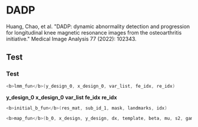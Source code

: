 # DADP
Huang, Chao, et al. "DADP: dynamic abnormality detection and progression for longitudinal knee magnetic resonance images from the osteoarthritis initiative." Medical Image Analysis 77 (2022): 102343.

## Test
### Test

```swift
<b>lmm_fun</b>(y_design_0, x_design_0, var_list, fe_idx, re_idx)
```
**y_design_0**
**x_design_0**
**var_list**
**fe_idx**
**re_idx**
```swift
<b>initial_b_fun</b>(res_mat, sub_id_1, mask, landmarks, idx)
```

```swift
<b>map_fun</b>(b_0, x_design, y_design, dx, template, beta, mu, s2, gamma, nclasses, map_iter)
```
